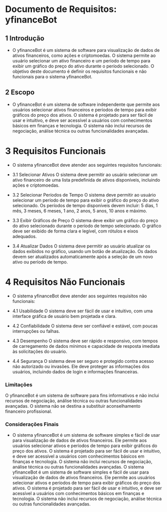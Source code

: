 # Documento de Requisitos: yfinanceBot

## 1 Introdução
- O yfinanceBot é um sistema de software para visualização de dados de ativos financeiros, como ações e criptomoedas. O sistema permite ao usuário selecionar um ativo financeiro e um período de tempo para exibir um gráfico do preço do ativo durante o período selecionado. O objetivo deste documento é definir os requisitos funcionais e não funcionais para o sistema yfinanceBot.

## 2 Escopo
-  O yfinanceBot é um sistema de software independente que permite aos usuários selecionar ativos financeiros e períodos de tempo para exibir gráficos do preço dos ativos. O sistema é projetado para ser fácil de usar e intuitivo, e deve ser acessível a usuários com conhecimentos básicos em finanças e tecnologia. O sistema não inclui recursos de negociação, análise técnica ou outras funcionalidades avançadas.

# 3 Requisitos Funcionais

- O sistema yfinanceBot deve atender aos seguintes requisitos funcionais:

- 3.1 Selecionar Ativos
O sistema deve permitir ao usuário selecionar um ativo financeiro de uma lista predefinida de ativos disponíveis, incluindo ações e criptomoedas.

- 3.2 Selecionar Períodos de Tempo
O sistema deve permitir ao usuário selecionar um período de tempo para exibir o gráfico do preço do ativo selecionado. Os períodos de tempo disponíveis devem incluir: 5 dias, 1 mês, 3 meses, 6 meses, 1 ano, 2 anos, 5 anos, 10 anos e máximo.

- 3.3 Exibir Gráficos de Preço
O sistema deve exibir um gráfico do preço do ativo selecionado durante o período de tempo selecionado. O gráfico deve ser exibido de forma clara e legível, com rótulos e eixos adequados.

- 3.4 Atualizar Dados
O sistema deve permitir ao usuário atualizar os dados exibidos no gráfico, usando um botão de atualização. Os dados devem ser atualizados automaticamente após a seleção de um novo ativo ou período de tempo.

# 4 Requisitos Não Funcionais
- O sistema yfinanceBot deve atender aos seguintes requisitos não funcionais:

- 4.1 Usabilidade
O sistema deve ser fácil de usar e intuitivo, com uma interface gráfica de usuário bem projetada e clara.

- 4.2 Confiabilidade
O sistema deve ser confiável e estável, com poucas interrupções ou falhas.

- 4.3 Desempenho
O sistema deve ser rápido e responsivo, com tempos de carregamento de dados mínimos e capacidade de resposta imediata às solicitações do usuário.

- 4.4 Segurança
O sistema deve ser seguro e protegido contra acesso não autorizado ou invasões. Ele deve proteger as informações dos usuários, incluindo dados de login e informações financeiras.

### Limitações
O yfinanceBot é um sistema de software para fins informativos e não inclui recursos de negociação, análise técnica ou outras funcionalidades avançadas. O sistema não se destina a substituir aconselhamento financeiro profissional.

### Considerações Finais
- O sistema yfinanceBot é um sistema de software simples e fácil de usar para visualização de dados de ativos financeiros. Ele permite aos usuários selecionar ativos e períodos de tempo para exibir gráficos do preço dos ativos. O sistema é projetado para ser fácil de usar e intuitivo, e deve ser acessível a usuários com conhecimentos básicos em finanças e tecnologia. O sistema não inclui recursos de negociação, análise técnica ou outras funcionalidades avançadas. O sistema yfinanceBot é um sistema de software simples e fácil de usar para visualização de dados de ativos financeiros. Ele permite aos usuários selecionar ativos e períodos de tempo para exibir gráficos do preço dos ativos. O sistema é projetado para ser fácil de usar e intuitivo, e deve ser acessível a usuários com conhecimentos básicos em finanças e tecnologia. O sistema não inclui recursos de negociação, análise técnica ou outras funcionalidades avançadas.
